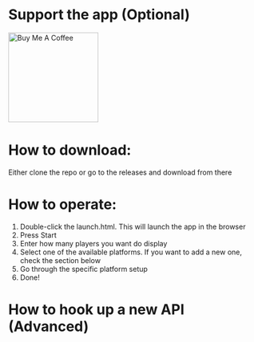# Support the app (Optional)

<a href="https://buymeacoffee.com/dimithedragon" target="_blank">
  <img src="https://cdn.buymeacoffee.com/buttons/v2/default-yellow.png" alt="Buy Me A Coffee" width="180"/>
</a>

# How to download:

Either clone the repo or go to the releases and download from there

# How to operate:

1. Double-click the launch.html. This will launch the app in the browser
2. Press Start
3. Enter how many players you want do display
4. Select one of the available platforms. If you want to add a new one, check the section below
5. Go through the specific platform setup
6. Done!

# How to hook up a new API (Advanced)